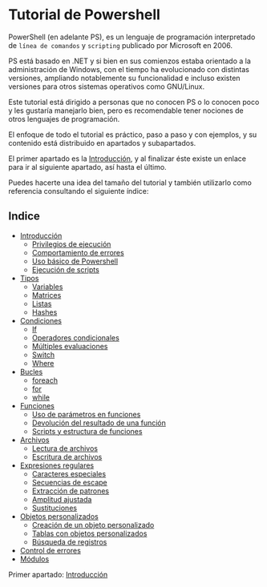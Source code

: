 # Tutorial de Powershell

PowerShell (en adelante PS), es un lenguaje de programación interpretado de `línea de comandos` y `scripting` publicado por Microsoft en 2006.

PS está basado en .NET y si bien en sus comienzos estaba orientado a la administración de Windows, con el tiempo ha evolucionado con distintas versiones, ampliando notablemente su funcionalidad e incluso existen versiones para otros sistemas operativos como GNU/Linux.

Este tutorial está dirigido a personas que no conocen PS o lo conocen poco y les gustaría manejarlo bien, pero es recomendable tener nociones de otros lenguajes de programación.

El enfoque de todo el tutorial es práctico, paso a paso y con ejemplos, y su contenido está distribuido en apartados y subapartados.

El primer apartado es la [Introducción](./c01-introduccion.md#introducción), y al finalizar éste existe un enlace para ir al siguiente apartado, así hasta el último.

Puedes hacerte una idea del tamaño del tutorial y también utilizarlo como referencia consultando el siguiente índice:

## Indice

- [Introducción](./c01-introduccion.md#introducción)
  - [Privilegios de ejecución](./c01-introduccion.md#privilegios-de-ejecución)
  - [Comportamiento de errores](./c01-introduccion.md#comportamiento-de-errores)
  - [Uso básico de Powershell](./c01-introduccion.md#uso-básico-de-powershell)
  - [Ejecución de scripts](./c01-introduccion.md#ejecución-de-scripts)
- [Tipos](./c02-tipos.md#tipos)
  - [Variables](./c02-tipos.md#variables)
  - [Matrices](./c02-tipos.md#matrices)
  - [Listas](./c02-tipos.md#listas)
  - [Hashes](./c02-tipos.md#hashes)  
- [Condiciones](./c03-condiciones.md#condiciones)
  - [If](./c03-condiciones.md#if)
  - [Operadores condicionales](./c03-condiciones.md#operadores-condicionales)  
  - [Múltiples evaluaciones](./c03-condiciones.md#múltiples-evaluaciones)
  - [Switch](./c03-condiciones.md#switch)
  - [Where](./c03-condiciones.md#where)
- [Bucles](./c04-bucles.md#bucles)
  - [foreach](./c04-bucles.md#foreach)
  - [for](./c04-bucles.md#for)
  - [while](./c04-bucles.md#while)
- [Funciones](./c05-funciones.md#funciones)
  - [Uso de parámetros en funciones](./c05-funciones.md#uso-de-parámetros-en-funciones)
  - [Devolución del resultado de una función](./c05-funciones.md#devolución-del-resultado-de-una-función)  
  - [Scripts y estructura de funciones](./c05-funciones.md#scripts-y-estructura-de-funciones)
- [Archivos](./c06-archivos.md#archivos)
  - [Lectura de archivos](./c06-archivos.md#lectura-de-archivos)
  - [Escritura de archivos](./c06-archivos.md#escritura-de-archivos)
- [Expresiones regulares](./c07-regex.md#expresiones-regulares)
  - [Caracteres especiales](./c07-regex.md#caracteres-especiales)    
  - [Secuencias de escape](./c07-regex.md#secuencias-de-escape)
  - [Extracción de patrones](./c07-regex.md#extracción-de-patrones)
  - [Amplitud ajustada](./c07-regex.md#amplitud-ajustada)
  - [Sustituciones](./c07-regex.md#sustituciones)
- [Objetos personalizados](./c08-objetos-personalizados.md#objetos-personalizados)
  - [Creación de un objeto personalizado](./c08-objetos-personalizados.md#creación-de-un-objeto-personalizado)
  - [Tablas con objetos personalizados](./c08-objetos-personalizados.md#tablas-con-objetos-personalizados)
  - [Búsqueda de registros](./c08-objetos-personalizados.md#búsqueda-de-registros)
- [Control de errores](./c09-control-de-errores.md#control-de-errores)
- [Módulos](./c10-modulos.md#módulos) 

Primer apartado: [Introducción](./c01-introduccion.md#introducción)
